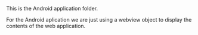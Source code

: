 This is the Android application folder. 

For the Android aplication we are just using a webview object to display the contents of the web application.